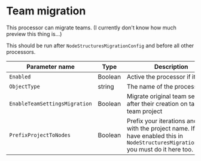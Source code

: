 # Team migration

This processor can migrate teams. (I currently don't know how much preview this thing is...)

This should be run after `NodeStructuresMigrationConfig` and before all other processors.


| Parameter name                | Type    | Description                                                                | Default Value                                                        |
|-------------------------------|---------|----------------------------------------------------------------------------|----------------------------------------------------------------------|
| `Enabled`                     | Boolean | Active the processor if it true.                                           | false                                                                |
| `ObjectType`                  | string  | The name of the processor                                                  | TeamMigrationConfig |
| `EnableTeamSettingsMigration` | Boolean | Migrate original team settings after their creation on target team project | false                                                                |
| `PrefixProjectToNodes`        | Boolean | Prefix your iterations and areas with the project name. If you have enabled this in `NodeStructuresMigrationConfig` you must do it here too. | false |